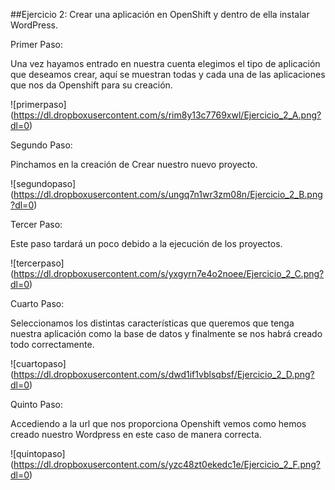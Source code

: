 ##Ejercicio 2: Crear una aplicación en OpenShift y dentro de ella instalar WordPress.


Primer Paso:

Una vez hayamos entrado en nuestra cuenta elegimos  el tipo de aplicación que deseamos crear, aquí se muestran todas y cada una de las aplicaciones que nos da Openshift para su creación.

![primerpaso] (https://dl.dropboxusercontent.com/s/rim8y13c7769xwl/Ejercicio_2_A.png?dl=0)


Segundo Paso:

Pinchamos en la creación de Crear nuestro nuevo proyecto.


![segundopaso] (https://dl.dropboxusercontent.com/s/ungq7n1wr3zm08n/Ejercicio_2_B.png?dl=0)

Tercer Paso:

Este paso tardará un poco debido a la ejecución de los proyectos.

![tercerpaso] (https://dl.dropboxusercontent.com/s/yxgyrn7e4o2noee/Ejercicio_2_C.png?dl=0)

Cuarto Paso:

Seleccionamos los distintas características que queremos que tenga nuestra aplicación como la base de datos y finalmente se nos habrá creado todo correctamente.

![cuartopaso] (https://dl.dropboxusercontent.com/s/dwd1if1vblsqbsf/Ejercicio_2_D.png?dl=0)

Quinto Paso:

Accediendo  a la url que nos proporciona Openshift vemos como hemos creado nuestro Wordpress en este caso de manera correcta.

![quintopaso] (https://dl.dropboxusercontent.com/s/yzc48zt0ekedc1e/Ejercicio_2_F.png?dl=0)



